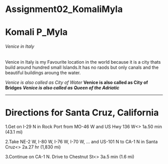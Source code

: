 # Assignment02_KomaliMyla

# Komali P_Myla
###### Venice in Italy 

Venice in Italy is my Favourite location in the world because it is a city thats build around hundred small Islands.It has no raods but only canals and the beautiful buildings aroung the water.

*Venice is also called as City of Water*
**Venice is also called as City of Bridges**
***Venice is also called as Queen of the Adriatic***

*****
# Directions for Santa Cruz, California
1.Get on I-29 N in Rock Port from MO-46 W and US Hwy 136 W<>
1a.50 min (43.1 mi)

2.Take NE-2 W, I-80 W, I-76 W, I-70 W, ... and US-101 N to CA-1 N in Santa Cruz<>
2a.27 hr (1,830 mi)

3.Continue on CA-1 N. Drive to Chestnut St<>
3a.5 min (1.6 mi)


